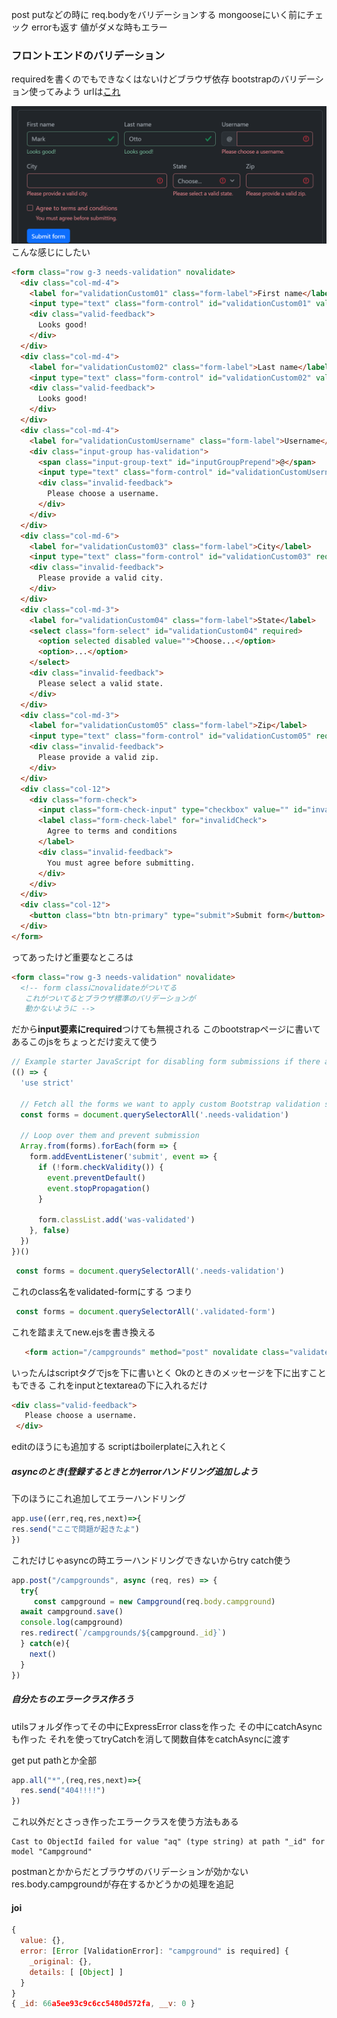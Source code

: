 post putなどの時に req.bodyをバリデーションする
 mongooseにいく前にチェック
errorも返す 値がダメな時もエラー


### フロントエンドのバリデーション

requiredを書くのでもできなくはないけどブラウザ依存
bootstrapのバリデーション使ってみよう
urlは[これ](https://getbootstrap.jp/docs/5.3/forms/validation/#%e3%82%ab%e3%82%b9%e3%82%bf%e3%83%a0%e3%82%b9%e3%82%bf%e3%82%a4%e3%83%ab)

![alt text](<スクリーンショット 2024-07-28 012742.png>)
こんな感じにしたい
```html
<form class="row g-3 needs-validation" novalidate>
  <div class="col-md-4">
    <label for="validationCustom01" class="form-label">First name</label>
    <input type="text" class="form-control" id="validationCustom01" value="Mark" required>
    <div class="valid-feedback">
      Looks good!
    </div>
  </div>
  <div class="col-md-4">
    <label for="validationCustom02" class="form-label">Last name</label>
    <input type="text" class="form-control" id="validationCustom02" value="Otto" required>
    <div class="valid-feedback">
      Looks good!
    </div>
  </div>
  <div class="col-md-4">
    <label for="validationCustomUsername" class="form-label">Username</label>
    <div class="input-group has-validation">
      <span class="input-group-text" id="inputGroupPrepend">@</span>
      <input type="text" class="form-control" id="validationCustomUsername" aria-describedby="inputGroupPrepend" required>
      <div class="invalid-feedback">
        Please choose a username.
      </div>
    </div>
  </div>
  <div class="col-md-6">
    <label for="validationCustom03" class="form-label">City</label>
    <input type="text" class="form-control" id="validationCustom03" required>
    <div class="invalid-feedback">
      Please provide a valid city.
    </div>
  </div>
  <div class="col-md-3">
    <label for="validationCustom04" class="form-label">State</label>
    <select class="form-select" id="validationCustom04" required>
      <option selected disabled value="">Choose...</option>
      <option>...</option>
    </select>
    <div class="invalid-feedback">
      Please select a valid state.
    </div>
  </div>
  <div class="col-md-3">
    <label for="validationCustom05" class="form-label">Zip</label>
    <input type="text" class="form-control" id="validationCustom05" required>
    <div class="invalid-feedback">
      Please provide a valid zip.
    </div>
  </div>
  <div class="col-12">
    <div class="form-check">
      <input class="form-check-input" type="checkbox" value="" id="invalidCheck" required>
      <label class="form-check-label" for="invalidCheck">
        Agree to terms and conditions
      </label>
      <div class="invalid-feedback">
        You must agree before submitting.
      </div>
    </div>
  </div>
  <div class="col-12">
    <button class="btn btn-primary" type="submit">Submit form</button>
  </div>
</form>
```
ってあったけど重要なところは
```html
<form class="row g-3 needs-validation" novalidate>
  <!-- form classにnovalidateがついてる 
   これがついてるとブラウザ標準のバリデーションが
   動かないように -->
```
だから**input要素にrequired**つけても無視される
このbootstrapページに書いてあるこのjsをちょっとだけ変えて使う
```js
// Example starter JavaScript for disabling form submissions if there are invalid fields
(() => {
  'use strict'

  // Fetch all the forms we want to apply custom Bootstrap validation styles to
  const forms = document.querySelectorAll('.needs-validation')

  // Loop over them and prevent submission
  Array.from(forms).forEach(form => {
    form.addEventListener('submit', event => {
      if (!form.checkValidity()) {
        event.preventDefault()
        event.stopPropagation()
      }

      form.classList.add('was-validated')
    }, false)
  })
})()
```
```js
 const forms = document.querySelectorAll('.needs-validation')
 ```
これのclass名をvalidated-formにする
つまり
```js
 const forms = document.querySelectorAll('.validated-form')
 ```

 これを踏まえてnew.ejsを書き換える
 ```html
    <form action="/campgrounds" method="post" novalidate class="validated-form">
 ```
 いったんはscriptタグでjsを下に書いとく
 Okのときのメッセージを下に出すこともできる
 これをinputとtextareaの下に入れるだけ
 ```html
 <div class="valid-feedback">
    Please choose a username.
  </div>
  ```
  editのほうにも追加する scriptはboilerplateに入れとく

  ##### asyncのとき(登録するときとか)errorハンドリング追加しよう

  下のほうにこれ追加してエラーハンドリング
  ```js
  app.use((err,req,res,next)=>{
res.send("ここで問題が起きたよ")
})
```
これだけじゃasyncの時エラーハンドリングできないからtry catch使う

```js
app.post("/campgrounds", async (req, res) => {
  try{
     const campground = new Campground(req.body.campground)
  await campground.save()
  console.log(campground)
  res.redirect(`/campgrounds/${campground._id}`)
  } catch(e){
    next()
  }
})
```


##### 自分たちのエラークラス作ろう
utilsフォルダ作ってその中にExpressError classを作った
その中にcatchAsyncも作った
それを使ってtryCatchを消して関数自体をcatchAsyncに渡す

get put pathとか全部
```js
app.all("*",(req,res,next)=>{
  res.send("404!!!!")
})
```
これ以外だとさっき作ったエラークラスを使う方法もある
```
Cast to ObjectId failed for value "aq" (type string) at path "_id" for model "Campground"
```

postmanとかからだとブラウザのバリデーションが効かない
res.body.campgroundが存在するかどうかの処理を追記


#### joi

```js
{
  value: {},
  error: [Error [ValidationError]: "campground" is required] {
    _original: {},
    details: [ [Object] ]
  }
}
{ _id: 66a5ee93c9c6cc5480d572fa, __v: 0 }
```